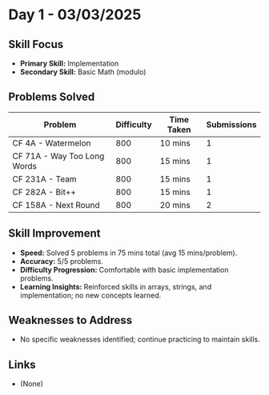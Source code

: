 # Day 1 - 03/03/2025

## Skill Focus
- **Primary Skill:** Implementation
- **Secondary Skill:** Basic Math (modulo)

## Problems Solved
| Problem                    | Difficulty | Time Taken | Submissions |
|----------------------------|------------|------------|-------------|
| CF 4A - Watermelon         | 800        | 10 mins    | 1           |
| CF 71A - Way Too Long Words| 800        | 15 mins    | 1           |
| CF 231A - Team             | 800        | 15 mins    | 1           |
| CF 282A - Bit++            | 800        | 15 mins    | 1           |
| CF 158A - Next Round       | 800        | 20 mins    | 2           |

## Skill Improvement
- **Speed:** Solved 5 problems in 75 mins total (avg 15 mins/problem).
- **Accuracy:** 5/5 problems.
- **Difficulty Progression:** Comfortable with basic implementation problems.
- **Learning Insights:** Reinforced skills in arrays, strings, and implementation; no new concepts learned.

## Weaknesses to Address
- No specific weaknesses identified; continue practicing to maintain skills.

## Links
- (None)